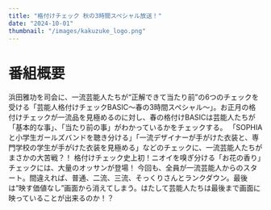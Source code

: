 ```yaml
---
title: "格付けチェック 秋の3時間スペシャル放送！"
date: "2024-10-01"
thumbnail: "/images/kakuzuke_logo.png"
---
```

# 番組概要
浜田雅功を司会に、一流芸能人たちが“正解できて当たり前”の6つのチェックを受ける「芸能人格付けチェックBASIC～春の3時間スペシャル～」。お正月の格付けチェックが一流品を見極めるのに対し、春の格付けBASICは芸能人たちが「基本的な事」、「当たり前の事」がわかっているかをチェックする。
「SOPHIAと小学生ガールズバンドを聴き分ける」「一流デザイナーが手がけた衣装と、専門学校の学生が手がけた衣装を見極める」などのチェックに、一流芸能人たちがまさかの大苦戦？！
格付けチェック史上初！ニオイを嗅ぎ分ける「お花の香り」チェックには、大量のオッサンが登場！
今回も、全員が一流芸能人からのスタート。間違えれば、普通、二流、三流、そっくりさんとランクダウン。最後は“映す価値なし”画面から消えてしまう。はたして芸能人たちは最後まで画面に映っていることが出来るのか！？
